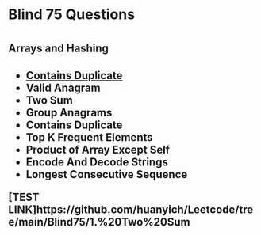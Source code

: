 <h1>Blind 75 Questions<h1>
<h2>Arrays and Hashing<h2>
<ul>
  <li><a href="https://github.com/huanyich/Leetcode/tree/main/Blind75/1.%20Two%20Sum">Contains Duplicate<a></li>
  <li>Valid Anagram</li>
  <li>Two Sum</li>
  <li>Group Anagrams</li>
  <li>Contains Duplicate</li>
  <li>Top K Frequent Elements</li>
  <li>Product of Array Except Self</li>
  <li>Encode And Decode Strings</li>
  <li>Longest Consecutive Sequence</li>
</ul>
    <p>
      [TEST LINK]https://github.com/huanyich/Leetcode/tree/main/Blind75/1.%20Two%20Sum
    </p>

